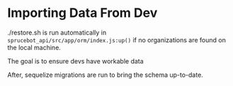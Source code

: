 # Importing Data From Dev
./restore.sh is run automatically in `sprucebot_api/src/app/orm/index.js:up()` if no organizations are found on the local machine.

The goal is to ensure devs have workable data

After, sequelize migrations are run to bring the schema up-to-date.
